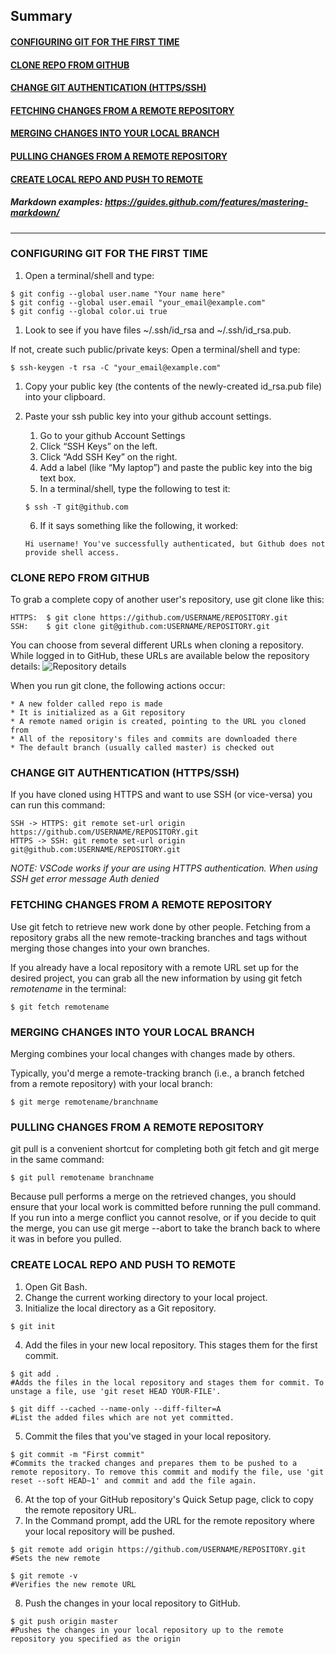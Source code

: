 ## Summary
#### [CONFIGURING GIT FOR THE FIRST TIME](https://github.com/rodolfo-marra/Terraform/blob/master/README.md#configuring-git-for-the-first-time)
#### [CLONE REPO FROM GITHUB](https://github.com/rodolfo-marra/Terraform/blob/master/README.md#clone-repo-from-github)
#### [CHANGE GIT AUTHENTICATION (HTTPS/SSH)](https://github.com/rodolfo-marra/Terraform/blob/master/README.md#change-git-authentication-httpsssh)
#### [FETCHING CHANGES FROM A REMOTE REPOSITORY](https://github.com/rodolfo-marra/Terraform/blob/master/README.md#fetching-changes-from-a-remote-repository)
#### [MERGING CHANGES INTO YOUR LOCAL BRANCH](https://github.com/rodolfo-marra/Terraform/blob/master/README.md#merging-changes-into-your-local-branch)
#### [PULLING CHANGES FROM A REMOTE REPOSITORY](https://github.com/rodolfo-marra/Terraform/blob/master/README.md#pulling-changes-from-a-remote-repository)
#### [CREATE LOCAL REPO AND PUSH TO REMOTE](https://github.com/rodolfo-marra/Terraform/blob/master/README.md#create-local-repo-and-push-to-remote)
##### Markdown examples: https://guides.github.com/features/mastering-markdown/

---

### CONFIGURING GIT FOR THE FIRST TIME

1. Open a terminal/shell and type:
```
$ git config --global user.name "Your name here"
$ git config --global user.email "your_email@example.com"
$ git config --global color.ui true
```
1. Look to see if you have files ~/.ssh/id_rsa and ~/.ssh/id_rsa.pub.

If not, create such public/private keys: Open a terminal/shell and type:
```
$ ssh-keygen -t rsa -C "your_email@example.com"
```
1. Copy your public key (the contents of the newly-created id_rsa.pub file) into your clipboard.

1. Paste your ssh public key into your github account settings.

    1. Go to your github Account Settings
    2. Click “SSH Keys” on the left.
    3. Click “Add SSH Key” on the right.
    4. Add a label (like “My laptop”) and paste the public key into the big text box.
    5. In a terminal/shell, type the following to test it:
    ```
    $ ssh -T git@github.com
    ```    
    6. If it says something like the following, it worked:
    ```
    Hi username! You've successfully authenticated, but Github does not provide shell access.
    ```
### CLONE REPO FROM GITHUB

To grab a complete copy of another user's repository, use git clone like this:
``` 
HTTPS:  $ git clone https://github.com/USERNAME/REPOSITORY.git
SSH:    $ git clone git@github.com:USERNAME/REPOSITORY.git
```
You can choose from several different URLs when cloning a repository. While logged in to GitHub, these URLs are available below the repository details:
![Repository details](https://help.github.com/assets/images/help/repository/remotes-url.png)

When you run git clone, the following actions occur:

    * A new folder called repo is made
    * It is initialized as a Git repository
    * A remote named origin is created, pointing to the URL you cloned from
    * All of the repository's files and commits are downloaded there
    * The default branch (usually called master) is checked out

### CHANGE GIT AUTHENTICATION (HTTPS/SSH)

If you have cloned using HTTPS and want to use SSH (or vice-versa) you can run this command:
```
SSH -> HTTPS: git remote set-url origin https://github.com/USERNAME/REPOSITORY.git
HTTPS -> SSH: git remote set-url origin git@github.com:USERNAME/REPOSITORY.git
```
*NOTE: VSCode works if your are using HTTPS authentication. When using SSH get error message Auth denied*

### FETCHING CHANGES FROM A REMOTE REPOSITORY

Use git fetch to retrieve new work done by other people. Fetching from a repository grabs all the new remote-tracking branches and tags without merging those changes into your own branches.

If you already have a local repository with a remote URL set up for the desired project, you can grab all the new information by using git fetch *remotename* in the terminal:
```
$ git fetch remotename
```
### MERGING CHANGES INTO YOUR LOCAL BRANCH

Merging combines your local changes with changes made by others.

Typically, you'd merge a remote-tracking branch (i.e., a branch fetched from a remote repository) with your local branch:
```
$ git merge remotename/branchname
```
### PULLING CHANGES FROM A REMOTE REPOSITORY

git pull is a convenient shortcut for completing both git fetch and git merge in the same command:
```
$ git pull remotename branchname
```
Because pull performs a merge on the retrieved changes, you should ensure that your local work is committed before running the pull command. If you run into a merge conflict you cannot resolve, or if you decide to quit the merge, you can use git merge --abort to take the branch back to where it was in before you pulled.

### CREATE LOCAL REPO AND PUSH TO REMOTE

1. Open Git Bash.
2. Change the current working directory to your local project.
3. Initialize the local directory as a Git repository.
```    
$ git init
```   
4. Add the files in your new local repository. This stages them for the first commit.
```
$ git add .
#Adds the files in the local repository and stages them for commit. To unstage a file, use 'git reset HEAD YOUR-FILE'.
    
$ git diff --cached --name-only --diff-filter=A
#List the added files which are not yet committed.
```   
5. Commit the files that you've staged in your local repository.
```
$ git commit -m "First commit"
#Commits the tracked changes and prepares them to be pushed to a remote repository. To remove this commit and modify the file, use 'git reset --soft HEAD~1' and commit and add the file again.
```
6. At the top of your GitHub repository's Quick Setup page, click to copy the remote repository URL.
7. In the Command prompt, add the URL for the remote repository where your local repository will be pushed.
```    
$ git remote add origin https://github.com/USERNAME/REPOSITORY.git
#Sets the new remote
    
$ git remote -v
#Verifies the new remote URL
```
8. Push the changes in your local repository to GitHub.
```
$ git push origin master
#Pushes the changes in your local repository up to the remote repository you specified as the origin
```
